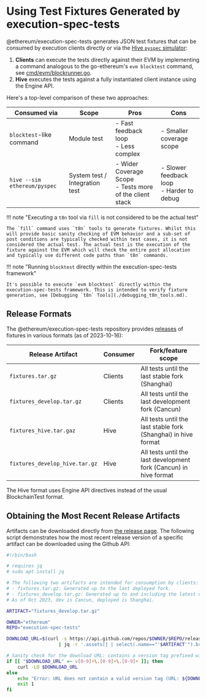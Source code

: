 # Using Test Fixtures Generated by execution-spec-tests

@ethereum/execution-spec-tests generates JSON test fixtures that can be consumed by execution clients directly or via the [Hive `pyspec` simulator](https://github.com/ethereum/hive/tree/master/simulators/ethereum/pyspec#readme):

1. **Clients** can execute the tests directly against their EVM by implementing a command analogous to the go-ethereum's `evm blocktest` command, see [cmd/evm/blockrunner.go](https://github.com/ethereum/go-ethereum/blob/509a64ffb9405942396276ae111d06f9bded9221/cmd/evm/blockrunner.go#L39).
2. **Hive** executes the tests against a fully instantiated client instance using the Engine API.

Here's a top-level comparison of these two approaches:

| Consumed via | Scope | Pros | Cons |
| --- | --- | --- | --- |
| `blocktest`-like command | Module test | - Fast feedback loop<br/>- Less complex | - Smaller coverage scope |
| `hive --sim ethereum/pyspec` | System test / Integration test | - Wider Coverage Scope<br/>- Tests more of the client stack | - Slower feedback loop<br/>- Harder to debug |

!!! note "Executing a `t8n` tool via `fill` is not considered to be the actual test"

    The `fill` command uses `t8n` tools to generate fixtures. Whilst this will provide basic sanity checking of EVM behavior and a sub-set of post conditions are typically checked within test cases, it is not considered the actual test. The actual test is the execution of the fixture against the EVM which will check the entire post allocation and typically use different code paths than `t8n` commands.

!!! note "Running `blocktest` directly within the execution-spec-tests framework"

    It's possible to execute `evm blocktest` directly within the execution-spec-tests framework. This is intended to verify fixture generation, see [Debugging `t8n` Tools](./debugging_t8n_tools.md).

## Release Formats

The @ethereum/execution-spec-tests repository provides [releases](https://github.com/ethereum/execution-spec-tests/releases) of fixtures in various formats (as of 2023-10-16):

| Release Artifact               | Consumer | Fork/feature scope |
| ------------------------------ | -------- | ------------------ |
| `fixtures.tar.gz`              | Clients  | All tests until the last stable fork (Shanghai) | "Must pass" |
| `fixtures_develop.tar.gz`      | Clients  | All tests until the last development fork (Cancun) |
| `fixtures_hive.tar.gaz`        | Hive     | All tests until the last stable fork (Shanghai) in hive format |
| `fixtures_develop_hive.tar.gz` | Hive     | All tests until the last development fork (Cancun) in hive format |

The Hive format uses Engine API directives instead of the usual BlockchainTest format.

## Obtaining the Most Recent Release Artifacts

Artifacts can be downloaded directly from [the release page](https://github.com/ethereum/execution-spec-tests/releases). The following script demonstrates how the most recent release version of a specific artifact can be downloaded using the Github API:

```bash
#!/bin/bash

# requires jq
# sudo apt install jq

# The following two artifacts are intended for consumption by clients:
# - fixtures.tar.gz: Generated up to the last deployed fork.
# - fixtures_develop.tar.gz: Generated up to and including the latest dev fork.
# As of Oct 2023, dev is Cancun, deployed is Shanghai.

ARTIFACT="fixtures_develop.tar.gz"  

OWNER="ethereum"
REPO="execution-spec-tests"

DOWNLOAD_URL=$(curl -s https://api.github.com/repos/$OWNER/$REPO/releases/latest \
                   | jq -r '.assets[] | select(.name=="'$ARTIFACT'").browser_download_url')

# Sanity check for the download URL: contains a version tag prefixed with "v"
if [[ "$DOWNLOAD_URL" =~ v[0-9]+\.[0-9]+\.[0-9]+ ]]; then
    curl -LO $DOWNLOAD_URL
else
    echo "Error: URL does not contain a valid version tag (URL: ${DOWNLOAD_URL})."
    exit 1
fi
```
